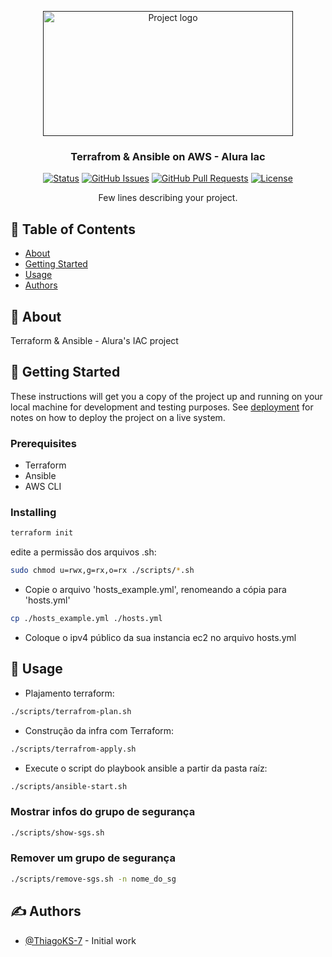 <p align="center">
  <a href="" rel="noopener">
 <img width=400px height=200px src="https://github.com/ThiagoKS-7/alura-terraform-aws/assets/83460816/229c647a-2dd2-4939-ac84-375bfb052882" alt="Project logo"></a>
</p>

<h3 align="center">Terrafrom & Ansible on AWS - Alura Iac</h3>

<div align="center">

[![Status](https://img.shields.io/badge/status-active-success.svg)]()
[![GitHub Issues](https://img.shields.io/github/issues/kylelobo/The-Documentation-Compendium.svg)](https://github.com/ThiagoKS-7/alura-terraform-aws/issues)
[![GitHub Pull Requests](https://img.shields.io/github/issues-pr/kylelobo/The-Documentation-Compendium.svg)](https://github.com/ThiagoKS-7/alura-terraform-aws/pulls)
[![License](https://img.shields.io/badge/license-GPL-3.0-blue.svg)](/LICENSE)

</div>


<p align="center"> Few lines describing your project.
    <br> 
</p>

## 📝 Table of Contents

- [About](#about)
- [Getting Started](#getting_started)
- [Usage](#usage)
- [Authors](#authors)

## 🧐 About <a name = "about"></a>

Terraform & Ansible - Alura's IAC project

## 🏁 Getting Started <a name = "getting_started"></a>

These instructions will get you a copy of the project up and running on your local machine for development and testing purposes. See [deployment](#deployment) for notes on how to deploy the project on a live system.

### Prerequisites

- Terraform
- Ansible
- AWS CLI


### Installing

```bash
terraform init
```

edite a permissão dos arquivos .sh:
```bash
sudo chmod u=rwx,g=rx,o=rx ./scripts/*.sh
```

- Copie o arquivo 'hosts_example.yml', renomeando a cópia para 'hosts.yml'
```bash
cp ./hosts_example.yml ./hosts.yml
```
- Coloque o ipv4 público da sua instancia ec2 no arquivo hosts.yml

## 🎈 Usage <a name="usage"></a>

- Plajamento terraform:
```bash
./scripts/terrafrom-plan.sh
```

- Construção da infra com Terraform:
```bash
./scripts/terrafrom-apply.sh
```

- Execute o script do playbook ansible a partir da pasta raíz:
```bash
./scripts/ansible-start.sh
```

### Mostrar infos do grupo de segurança
```bash
./scripts/show-sgs.sh
```

### Remover um grupo de segurança
```bash
./scripts/remove-sgs.sh -n nome_do_sg
```

## ✍️ Authors <a name = "authors"></a>

- [@ThiagoKS-7](https://github.com/ThiagoKS-7) - Initial work







